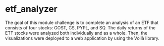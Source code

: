 # etf_analyzer

The goal of this module challenge is to complete an analysis of an ETF that consists of four stocks: GOST, GS, PYPL, and SQ. The daily returns of the ETF stocks were analyzed both individually and as a whole. Then, the visualizations were deployed to a web application by using the Voilà library.
